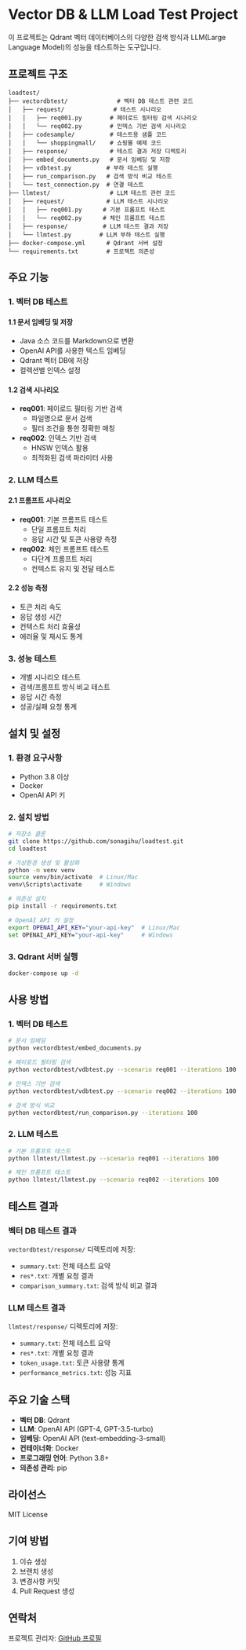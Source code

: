 # Vector DB & LLM Load Test Project

이 프로젝트는 Qdrant 벡터 데이터베이스의 다양한 검색 방식과 LLM(Large Language Model)의 성능을 테스트하는 도구입니다.

## 프로젝트 구조

```
loadtest/
├── vectordbtest/              # 벡터 DB 테스트 관련 코드
│   ├── request/              # 테스트 시나리오
│   │   ├── req001.py        # 페이로드 필터링 검색 시나리오
│   │   └── req002.py        # 인덱스 기반 검색 시나리오
│   ├── codesample/          # 테스트용 샘플 코드
│   │   └── shoppingmall/    # 쇼핑몰 예제 코드
│   ├── response/            # 테스트 결과 저장 디렉토리
│   ├── embed_documents.py   # 문서 임베딩 및 저장
│   ├── vdbtest.py          # 부하 테스트 실행
│   ├── run_comparison.py   # 검색 방식 비교 테스트
│   └── test_connection.py  # 연결 테스트
├── llmtest/                 # LLM 테스트 관련 코드
│   ├── request/            # LLM 테스트 시나리오
│   │   ├── req001.py      # 기본 프롬프트 테스트
│   │   └── req002.py      # 체인 프롬프트 테스트
│   ├── response/          # LLM 테스트 결과 저장
│   └── llmtest.py        # LLM 부하 테스트 실행
├── docker-compose.yml      # Qdrant 서버 설정
└── requirements.txt        # 프로젝트 의존성
```

## 주요 기능

### 1. 벡터 DB 테스트
#### 1.1 문서 임베딩 및 저장
- Java 소스 코드를 Markdown으로 변환
- OpenAI API를 사용한 텍스트 임베딩
- Qdrant 벡터 DB에 저장
- 컬렉션별 인덱스 설정

#### 1.2 검색 시나리오
- **req001**: 페이로드 필터링 기반 검색
  - 파일명으로 문서 검색
  - 필터 조건을 통한 정확한 매칭
- **req002**: 인덱스 기반 검색
  - HNSW 인덱스 활용
  - 최적화된 검색 파라미터 사용

### 2. LLM 테스트
#### 2.1 프롬프트 시나리오
- **req001**: 기본 프롬프트 테스트
  - 단일 프롬프트 처리
  - 응답 시간 및 토큰 사용량 측정
- **req002**: 체인 프롬프트 테스트
  - 다단계 프롬프트 처리
  - 컨텍스트 유지 및 전달 테스트

#### 2.2 성능 측정
- 토큰 처리 속도
- 응답 생성 시간
- 컨텍스트 처리 효율성
- 에러율 및 재시도 통계

### 3. 성능 테스트
- 개별 시나리오 테스트
- 검색/프롬프트 방식 비교 테스트
- 응답 시간 측정
- 성공/실패 요청 통계

## 설치 및 설정

### 1. 환경 요구사항
- Python 3.8 이상
- Docker
- OpenAI API 키

### 2. 설치 방법
```bash
# 저장소 클론
git clone https://github.com/sonagihu/loadtest.git
cd loadtest

# 가상환경 생성 및 활성화
python -m venv venv
source venv/bin/activate  # Linux/Mac
venv\Scripts\activate     # Windows

# 의존성 설치
pip install -r requirements.txt

# OpenAI API 키 설정
export OPENAI_API_KEY="your-api-key"  # Linux/Mac
set OPENAI_API_KEY="your-api-key"     # Windows
```

### 3. Qdrant 서버 실행
```bash
docker-compose up -d
```

## 사용 방법

### 1. 벡터 DB 테스트
```bash
# 문서 임베딩
python vectordbtest/embed_documents.py

# 페이로드 필터링 검색
python vectordbtest/vdbtest.py --scenario req001 --iterations 100

# 인덱스 기반 검색
python vectordbtest/vdbtest.py --scenario req002 --iterations 100

# 검색 방식 비교
python vectordbtest/run_comparison.py --iterations 100
```

### 2. LLM 테스트
```bash
# 기본 프롬프트 테스트
python llmtest/llmtest.py --scenario req001 --iterations 100

# 체인 프롬프트 테스트
python llmtest/llmtest.py --scenario req002 --iterations 100
```

## 테스트 결과

### 벡터 DB 테스트 결과
`vectordbtest/response/` 디렉토리에 저장:
- `summary.txt`: 전체 테스트 요약
- `res*.txt`: 개별 요청 결과
- `comparison_summary.txt`: 검색 방식 비교 결과

### LLM 테스트 결과
`llmtest/response/` 디렉토리에 저장:
- `summary.txt`: 전체 테스트 요약
- `res*.txt`: 개별 요청 결과
- `token_usage.txt`: 토큰 사용량 통계
- `performance_metrics.txt`: 성능 지표

## 주요 기술 스택

- **벡터 DB**: Qdrant
- **LLM**: OpenAI API (GPT-4, GPT-3.5-turbo)
- **임베딩**: OpenAI API (text-embedding-3-small)
- **컨테이너화**: Docker
- **프로그래밍 언어**: Python 3.8+
- **의존성 관리**: pip

## 라이선스

MIT License

## 기여 방법

1. 이슈 생성
2. 브랜치 생성
3. 변경사항 커밋
4. Pull Request 생성

## 연락처

프로젝트 관리자: [GitHub 프로필](https://github.com/sonagihu) 